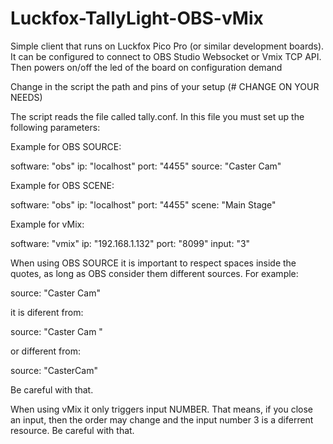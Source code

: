 # Luckfox-TallyLight-OBS-vMix
Simple client that runs on Luckfox Pico Pro (or similar development boards). It can be configured to connect to OBS Studio Websocket or Vmix TCP API. Then powers on/off the led of the board on configuration demand


Change in the script the path and pins of your setup (# CHANGE ON YOUR NEEDS)

The script reads the file called tally.conf. In this file you must set up the following parameters:

Example for OBS SOURCE:

software: "obs"
ip: "localhost"
port: "4455"
source: "Caster Cam"

Example for OBS SCENE:

software: "obs"
ip: "localhost"
port: "4455"
scene: "Main Stage"


Example for vMix:

software: "vmix"
ip: "192.168.1.132"
port: "8099"
input: "3"


When using OBS SOURCE it is important to respect spaces inside the quotes, as long as OBS consider them different sources. For example:

source: "Caster Cam"

it is diferent from:

source: "Caster Cam "

or different from:

source: "CasterCam"

Be careful with that.


When using vMix it only triggers input NUMBER. That means, if you close an input, then the order may change and the input number 3 is a diferrent resource. Be careful with that.


